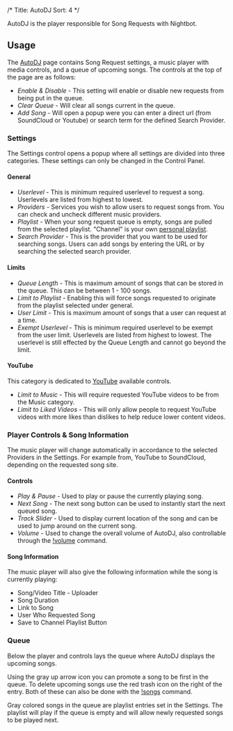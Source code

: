 /*
Title: AutoDJ
Sort: 4
*/

AutoDJ is the player responsible for Song Requests with Nightbot.

## Usage

The [AutoDJ](https://beta.nightbot.tv/song_requests) page contains Song Request settings, a music player with media controls, and a queue of upcoming songs. The controls at the top of the page are as follows: 

- *Enable & Disable* - This setting will enable or disable new requests from being put in the queue.
- *Clear Queue* - Will clear all songs current in the queue.
- *Add Song* - Will open a popup were you can enter a direct url (from SoundCloud or Youtube) or search term for the defined Search Provider.


### Settings

The Settings control opens a popup where all settings are divided into three categories. These settings can only be changed in the Control Panel.

#### General

- *Userlevel* - This is minimum required userlevel to request a song. Userlevels are listed from highest to lowest.
- *Providers* - Services you wish to allow users to request songs from. You can check and uncheck different music providers.
- *Playlist* - When your song request queue is empty, songs are pulled from the selected playlist. "Channel" is your own [personal playlist](https://beta.nightbot.tv/song_requests/playlist).
- *Search Provider* -  This is the provider that you want to be used for searching songs. Users can add songs by entering the URL or by searching the selected search provider. 

#### Limits

- *Queue Length* - This is maximum amount of songs that can be stored in the queue. This can be between 1 - 100 songs.
- *Limit to Playlist* - Enabling this will force songs requested to originate from the playlist selected under general.
- *User Limit* - This is maximum amount of songs that a user can request at a time.
- *Exempt Userlevel* - This is minimum required userlevel to be exempt from the user limit. Userlevels are listed from highest to lowest. The userlevel is still effected by the Queue Length and cannot go beyond the limit.

#### YouTube

This category is dedicated to [YouTube](https://www.youtube.com) available controls.

- *Limit to Music* - This will require requested YouTube videos to be from the Music category.
- *Limit to Liked Videos* - This will only allow people to request YouTube videos with more likes than dislikes to help reduce lower content videos.

### Player Controls & Song Information

The music player will change automatically in accordance to the selected Providers in the Settings. For example from, YouTube to SoundCloud, depending on the requested song site.

#### Controls

- *Play & Pause* - Used to play or pause the currently playing song.
- *Next Song* - The next song button can be used to instantly start the next queued song.
- *Track Slider* - Used to display current location of the song and can be used to jump around on the current song.
- *Volume* - Used to change the overall volume of AutoDJ, also controllable through the [!volume](https://docs.nightbot.tv/commands/songs#editing-song-volume) command.

#### Song Information

The music player will also give the following information while the song is currently playing:

- Song/Video Title - Uploader
- Song Duration
- Link to Song
- User Who Requested Song
- Save to Channel Playlist Button

### Queue

Below the player and controls lays the queue where AutoDJ displays the upcoming songs.

Using the gray up arrow icon you can promote a song to be first in the queue. To delete upcoming songs use the red trash icon on the right of the entry. Both of these can also be done with the [!songs](https://docs.nightbot.tv/commands/songs) command.

Gray colored songs in the queue are playlist entries set in the Settings. The playlist will play if the queue is empty and will allow newly requested songs to be played next.